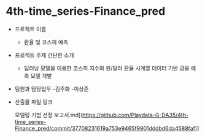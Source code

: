 # 4th-time_series-Finance_pred
- 프로젝트 이름
   - 환율 및 코스피 예측
- 프로젝트 주제 간단한 소개
    - 딥러닝 모델을 이용한 코스피 지수와 원/달러 환율 시계열 데이터 기반 금융 예측 모델 개발
- 팀원과 담당업무
        -김주화
        -이상준
- 산출물 파일 링크

  모델링 기법 선정 보고서.md[(https://github.com/Playdata-G-DA35/4th-time_series-Finance_pred/commit/37708231619a753e9465f9901dddbd6da4588faf)]
